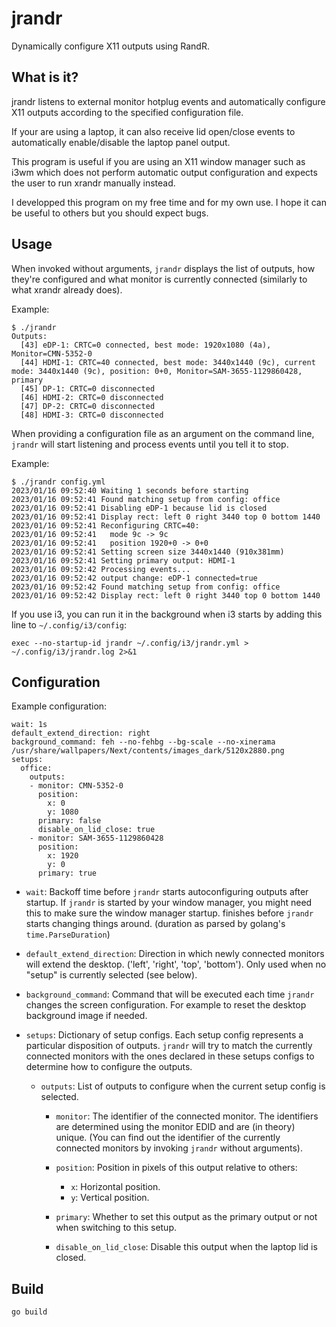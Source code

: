 # jrandr

Dynamically configure X11 outputs using RandR. 

## What is it?

jrandr listens to external monitor hotplug events and automatically
configure X11 outputs according to the specified configuration file.

If your are using a laptop, it can also receive lid open/close events
to automatically enable/disable the laptop panel output.

This program is useful if you are using an X11 window manager such as
i3wm which does not perform automatic output configuration and expects
the user to run xrandr manually instead.

I developped this program on my free time and for my own use. I hope it
can be useful to others but you should expect bugs.

## Usage

When invoked without arguments, `jrandr` displays the list of outputs, how
they're configured and what monitor is currently connected (similarly to
what xrandr already does).

Example: 

```
$ ./jrandr 
Outputs:
  [43] eDP-1: CRTC=0 connected, best mode: 1920x1080 (4a), Monitor=CMN-5352-0
  [44] HDMI-1: CRTC=40 connected, best mode: 3440x1440 (9c), current mode: 3440x1440 (9c), position: 0+0, Monitor=SAM-3655-1129860428, primary
  [45] DP-1: CRTC=0 disconnected
  [46] HDMI-2: CRTC=0 disconnected
  [47] DP-2: CRTC=0 disconnected
  [48] HDMI-3: CRTC=0 disconnected

```

When providing a configuration file as an argument on the command line,
`jrandr` will start listening and process events until you tell it to
stop.

Example:

```
$ ./jrandr config.yml
2023/01/16 09:52:40 Waiting 1 seconds before starting
2023/01/16 09:52:41 Found matching setup from config: office
2023/01/16 09:52:41 Disabling eDP-1 because lid is closed
2023/01/16 09:52:41 Display rect: left 0 right 3440 top 0 bottom 1440
2023/01/16 09:52:41 Reconfiguring CRTC=40:
2023/01/16 09:52:41   mode 9c -> 9c
2023/01/16 09:52:41   position 1920+0 -> 0+0
2023/01/16 09:52:41 Setting screen size 3440x1440 (910x381mm)
2023/01/16 09:52:41 Setting primary output: HDMI-1
2023/01/16 09:52:42 Processing events...
2023/01/16 09:52:42 output change: eDP-1 connected=true
2023/01/16 09:52:42 Found matching setup from config: office
2023/01/16 09:52:42 Display rect: left 0 right 3440 top 0 bottom 1440
```

If you use i3, you can run it in the background when i3 starts by adding
this line to `~/.config/i3/config`:

```
exec --no-startup-id jrandr ~/.config/i3/jrandr.yml > ~/.config/i3/jrandr.log 2>&1
```

## Configuration

Example configuration:

```
wait: 1s
default_extend_direction: right
background_command: feh --no-fehbg --bg-scale --no-xinerama /usr/share/wallpapers/Next/contents/images_dark/5120x2880.png
setups:
  office:
    outputs:
    - monitor: CMN-5352-0
      position:
        x: 0
        y: 1080
      primary: false
      disable_on_lid_close: true
    - monitor: SAM-3655-1129860428
      position:
        x: 1920
        y: 0
      primary: true
```

- `wait`: Backoff time before `jrandr` starts autoconfiguring outputs
  after startup. If `jrandr` is started by your window manager, you
  might need this to make sure the window manager startup.
  finishes before `jrandr` starts changing things around.
  (duration as parsed by golang's `time.ParseDuration`)

- `default_extend_direction`: Direction in which newly connected
  monitors will extend the desktop. ('left', 'right', 'top', 'bottom').
  Only used when no "setup" is currently selected (see below).

- `background_command`: Command that will be executed each time `jrandr`
  changes the screen configuration. For example to reset the
  desktop background image if needed.

- `setups`: Dictionary of setup configs. Each setup config represents
  a particular disposition of outputs. `jrandr` will try to match 
  the currently connected monitors with the ones declared in these
  setups configs to determine how to configure the outputs.

  - `outputs`: List of outputs to configure when the current setup
    config is selected.

    - `monitor`: The identifier of the connected monitor. The
      identifiers are determined using the monitor EDID and are
      (in theory) unique. (You can find out the identifier of the
      currently connected monitors by invoking `jrandr` without
      arguments).

    - `position`: Position in pixels of this output relative to others:
      - `x`: Horizontal position.
      - `y`: Vertical position.

    - `primary`: Whether to set this output as the primary output or not
      when switching to this setup.

    - `disable_on_lid_close`: Disable this output when the laptop lid is
      closed.

## Build

```
go build
```
